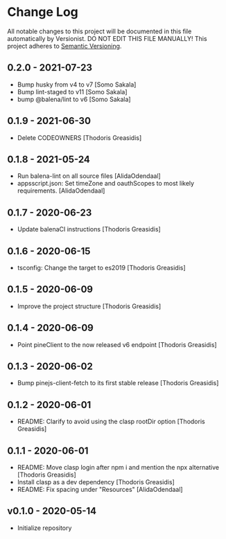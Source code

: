 # Change Log

All notable changes to this project will be documented in this file
automatically by Versionist. DO NOT EDIT THIS FILE MANUALLY!
This project adheres to [Semantic Versioning](http://semver.org/).

## 0.2.0 - 2021-07-23

* Bump husky from v4 to v7 [Somo Sakala]
* Bump lint-staged to v11 [Somo Sakala]
* bump @balena/lint to v6 [Somo Sakala]

## 0.1.9 - 2021-06-30

* Delete CODEOWNERS [Thodoris Greasidis]

## 0.1.8 - 2021-05-24

* Run balena-lint on all source files [AlidaOdendaal]
* appsscript.json: Set timeZone and oauthScopes to most likely requirements. [AlidaOdendaal]

## 0.1.7 - 2020-06-23

* Update balenaCI instructions [Thodoris Greasidis]

## 0.1.6 - 2020-06-15

* tsconfig: Change the target to es2019 [Thodoris Greasidis]

## 0.1.5 - 2020-06-09

* Improve the project structure [Thodoris Greasidis]

## 0.1.4 - 2020-06-09

* Point pineClient to the now released v6 endpoint [Thodoris Greasidis]

## 0.1.3 - 2020-06-02

* Bump pinejs-client-fetch to its first stable release [Thodoris Greasidis]

## 0.1.2 - 2020-06-01

* README: Clarify to avoid using the clasp rootDir option [Thodoris Greasidis]

## 0.1.1 - 2020-06-01

* README: Move clasp login after npm i and mention the npx alternative [Thodoris Greasidis]
* Install clasp as a dev dependency [Thodoris Greasidis]
* README: Fix spacing under "Resources" [AlidaOdendaal]

## v0.1.0 - 2020-05-14

* Initialize repository
